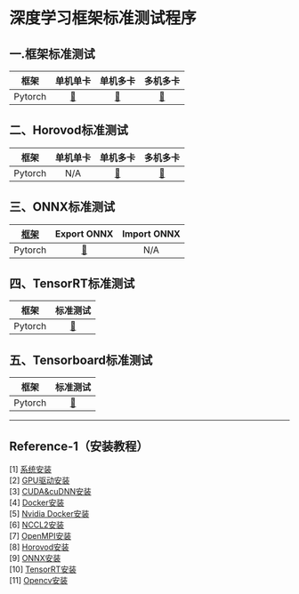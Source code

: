 # 深度学习框架标准测试程序
## 一.框架标准测试
|   框架      |     单机单卡   |    单机多卡    |   多机多卡     |
|:-----------:|:---------:|:-----------:|:--------:|
|Pytorch|[🔗](notes/pytorch-smsg.md)|[🔗](notes/pytorch-smmg.md)| [🔗](notes/pytorch-mmmg.md)|

## 二、Horovod标准测试
|   框架      |     单机单卡   |    单机多卡    |   多机多卡     |
|:-----------:|:---------:|:-----------:|:--------:|
|Pytorch|N/A|[🔗](notes/horovod-pytorch-smmg.md)| [🔗](notes/horovod-pytorch-mmmg.md)|

## 三、ONNX标准测试
|[框架](https://onnx.ai/getting-started)|Export ONNX|Import ONNX|
|:-----:|:-------:|:-----:|
|Pytorch|[🔗](notes/onnx-pytorch-export.md)|N/A|

## 四、TensorRT标准测试
|框架|标准测试|  
|:-----:|:-------:|
|Pytorch|[🔗](notes/trt-pytorch.md)|
## 五、Tensorboard标准测试
|框架|标准测试|  
|:-----:|:-------:|
|Pytorch|[🔗](notes/tensorboad-pytorch.md)|

--------
## Reference-1（安装教程）   
[1] [系统安装](https://github.com/fusimeng/ParallelComputing/blob/master/notes/serverinstall.md)   
[2] [GPU驱动安装](https://github.com/fusimeng/ParallelComputing/blob/master/notes/driverinstall.md)   
[3] [CUDA&cuDNN安装](https://github.com/fusimeng/ParallelComputing/blob/master/notes/cudainstall.md)   
[4] [Docker安装](https://github.com/fusimeng/ParallelComputing/blob/master/notes/docker.md)   
[5] [Nvidia Docker安装](https://github.com/fusimeng/ParallelComputing/blob/master/notes/nvdocker.md)   
[6] [NCCL2安装]()   
[7] [OpenMPI安装]()  
[8] [Horovod安装]()   
[9] [ONNX安装]()   
[10] [TensorRT安装]()    
[11] [Opencv安装]()   

